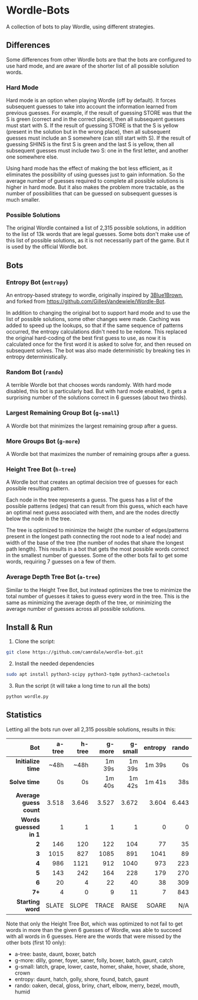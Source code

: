 # Wordle-Bots

A collection of bots to play Wordle, using different strategies.

## Differences

Some differences from other Wordle bots are that the bots are configured to use
hard mode, and are aware of the shorter list of all possible solution words.

### Hard Mode

Hard mode is an option when playing Wordle (off by default). It forces
subsequent guesses to take into account the information learned from previous
guesses. For example, if the result of guessing STORE was that the S is green
(correct and in the correct place), then all subsequent guesses must start with
S. If the result of guessing STORE is that the S is yellow (present in the
solution but in the wrong place), then all subsequent guesses must include an S
somewhere (can still start with S). If the result of guessing SHINS is the first
S is green and the last S is yellow, then all subsequent guesses must include
two S: one in the first letter, and another one somewhere else.

Using hard mode has the effect of making the bot less efficient, as it
eliminates the possibility of using guesses just to gain information. So the
average number of guesses required to complete all possible solutions is higher
in hard mode. But it also makes the problem more tractable, as the number of
possibilities that can be guessed on subsequent guesses is much smaller.

### Possible Solutions

The original Wordle contained a list of 2,315 possible solutions, in addition to
the list of 13k words that are legal guesses. Some bots don't make use of this
list of possible solutions, as it is not necessarily part of the game. But it is
used by the official Wordle bot.

## Bots

### Entropy Bot (`entropy`)

An entropy-based strategy to wordle, originally inspired by
[3Blue1Brown](https://www.youtube.com/watch?v=v68zYyaEmEA), and forked from
<https://github.com/GillesVandewiele/Wordle-Bot>.

In addition to changing the original bot to support hard mode and to use the
list of possible solutions, some other changes were made. Caching was added to
speed up the lookups, so that if the same sequence of patterns occurred, the
entropy calculations didn't need to be redone. This replaced the original
hard-coding of the best first guess to use, as now it is calculated once for the
first word it is asked to solve for, and then reused on subsequent solves. The
bot was also made deterministic by breaking ties in entropy deterministically.

### Random Bot (`rando`)

A terrible Wordle bot that chooses words randomly. With hard mode disabled, this
bot is particularly bad. But with hard mode enabled, it gets a surprising number
of the solutions correct in 6 guesses (about two thirds).

### Largest Remaining Group Bot (`g-small`)

A Wordle bot that minimizes the largest remaining group after a guess.

### More Groups Bot (`g-more`)

A Wordle bot that maximizes the number of remaining groups after a guess.

### Height Tree Bot (`h-tree`)

A Wordle bot that creates an optimal decision tree of guesses for each possible
resulting pattern.

Each node in the tree represents a guess. The guess has a list of the possible
patterns (edges) that can result from this guess, which each have an optimal
next guess associated with them, and are the nodes directly below the node in
the tree.

The tree is optimized to minimize the height (the number of edges/patterns
present in the longest path connecting the root node to a leaf node) and width
of the base of the tree (the number of nodes that share the longest path
length). This results in a bot that gets the most possible words correct in the
smallest number of guesses. Some of the other bots fail to get some words,
requiring 7 guesses on a few of them.

### Average Depth Tree Bot (`a-tree`)

Similar to the Height Tree Bot, but instead optimizes the tree to minimize the
total number of guesses it takes to guess every word in the tree. This is the
same as minimizing the average depth of the tree, or minimizing the average
number of guesses across all possible solutions.

## Install & Run

1. Clone the script:

```bash
git clone https://github.com/camrdale/wordle-bot.git
```

2. Install the needed dependencies

```bash
sudo apt install python3-scipy python3-tqdm python3-cachetools
```

3. Run the script (it will take a long time to run all the bots)

```bash
python wordle.py
```

## Statistics

Letting all the bots run over all 2,315 possible solutions, results in this:

|                 **Bot** | a-tree | h-tree | g-more | g-small | entropy | rando |
| ----------------------: | -----: | -----: | -----: | ------: | ------: | ----: |
|     **Initialize time** |   ~48h |   ~48h | 1m 39s |  1m 39s |  1m 39s |    0s |
|          **Solve time** |     0s |     0s | 1m 40s |  1m 42s |  1m 41s |   38s |
| **Average guess count** |  3.518 |  3.646 |  3.527 |   3.672 |   3.604 | 6.443 |
|  **Words guessed in 1** |      1 |      1 |      1 |       1 |       0 |     0 |
|                   **2** |    146 |    120 |    122 |     104 |      77 |    35 |
|                   **3** |   1015 |    827 |   1085 |     891 |    1041 |    89 |
|                   **4** |    986 |   1121 |    912 |    1040 |     973 |   223 |
|                   **5** |    143 |    242 |    164 |     228 |     179 |   270 |
|                   **6** |     20 |      4 |     22 |      40 |      38 |   309 |
|                  **7+** |      4 |      0 |      9 |      11 |       7 |   843 |
|       **Starting word** |  SLATE |  SLOPE |  TRACE |   RAISE |   SOARE |   N/A |

Note that only the Height Tree Bot, which was optimized to not fail to get words
in more than the given 6 guesses of Wordle, was able to succeed with all words
in 6 guesses. Here are the words that were missed by the other bots (first 10
only):

- a-tree: baste, daunt, boxer, batch
- g-more: dilly, goner, foyer, saner, folly, boxer, batch, gaunt, catch
- g-small: latch, grape, lower, caste, homer, shake, hover, shade, shore, crown
- entropy: daunt, hatch, golly, shore, found, batch, gaunt
- rando: oaken, decal, gloss, briny, chart, elbow, merry, bezel, mouth, humid
